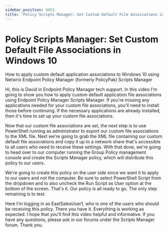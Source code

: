 ```yaml
---
sidebar_position: 4453
title: 'Policy Scripts Manager: Set Custom Default File Associations in Windows 10'
---
```


# Policy Scripts Manager: Set Custom Default File Associations in Windows 10

How to apply custom default application associations to Windows 10 using Netwrix Endpoint Policy Manager (formerly PolicyPak) Scripts Manager

Hi, this is David in Endpoint Policy Manager tech support. In this video I'm going to show you how to apply custom default application file associations using Endpoint Policy Manager Scripts Manager. If you're missing any applications needed for your custom file associations, you'll need to install those before continuing. If the necessary applications are already installed, then it's time to set up your custom file associations.

Now that our custom file associations are set, the next step is to use PowerShell running as administrator to export our custom file associations to the XML file. Next we're going to grab the XML file containing our custom default file associations and copy it up to a network share that's accessible to all users who need to receive these settings. With that done, we're going to head over to our computer running the Group Policy management console and create the Scripts Manager policy, which will distribute this policy to our users.

We're going to create this policy on the user side since we want it to apply to our users and not the computer. Be sure to select PowerShell Script from the dropdown and to also uncheck the Run Script as User option at the bottom of the screen. That's it. Our policy is all ready to go. The only step remaining is to test.

Here I'm logging in as EastSalesUser1, who is one of the users who should be receiving this policy. There you have it. Everything is working as expected. I hope that you'll find this video helpful and informative. If you have any questions, please ask in our forums under the Scripts Manager forum. Thank you.